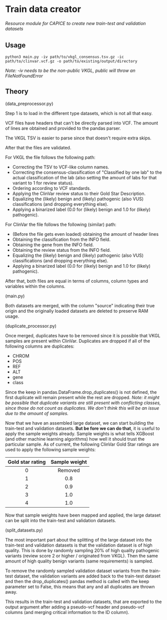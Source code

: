# Train data creator

###### Resource module for CAPICE to create new train-test and validation datasets

## Usage

`python3 main.py -iv path/to/vkgl_consensus.tsv.gz -ic path/to/clinvar.vcf.gz -o path/to/existing/output/directory`

_Note: -iv needs to be the non-public VKGL, public will throw an FileNotFoundError_

## Theory

(data_preprocessor.py)

Step 1 is to load in the different type datasets, which is not all that easy.

VCF files have headers that can't be directly parsed into VCF. The amount of lines are obtained and provided to the
pandas parser.

The VKGL TSV is easier to parse since that doesn't require extra skips.

After that the files are validated.

For VKGL the file follows the following path:

- Correcting the TSV to VCF-like column names.
- Correcting the consensus-classification of "Classified by one lab" to the actual classification of the lab (also
  setting the amount of labs for that variant to 1 for review status).
- Ordering according to VCF standards.
- Applying the ClinVar review status to their Gold Star Description.
- Equalizing the (likely) benign and (likely) pathogenic (also VUS) classifications (and dropping everything else).
- Applying a binarized label (0.0 for (likely) benign and 1.0 for (likely) pathogenic).

For ClinVar the file follows the following (similar) path:

- (Before the file gets even loaded) obtaining the amount of header lines
- Obtaining the classification from the INFO field.
- Obtaining the gene from the INFO field.
- Obtaining the review status from the INFO field.
- Equalizing the (likely) benign and (likely) pathogenic (also VUS) classifications (and dropping everything else).
- Applying a binarized label (0.0 for (likely) benign and 1.0 for (likely) pathogenic).

After that, both files are equal in terms of columns, column types and variables within the columns.

(main.py)

Both datasets are merged, with the column "source" indicating their true origin and the originally loaded datasets are
deleted to preserve RAM usage.

(duplicate_processor.py)

Once merged, duplicates have to be removed since it is possible that VKGL samples are present within ClinVar. Duplicates
are dropped if all of the following columns are duplicates:

- CHROM
- POS
- REF
- ALT
- gene
- class

Since the keep in pandas.DataFrame.drop_duplicates() is not defined, the first duplicate will remain present while the
rest are dropped.
_Note: it might be possible that duplicate variants are still present with conflicting classes, since those do not count
as duplicates. We don't think this will be an issue due to the amount of samples._

Now that we have an assembled large dataset, we can start building the train-test and validation datasets. __But be fore
we can do that__, it is useful to apply the sample weights already. Sample weights is what tells XGBoost (and other
machine learning algorithms) how well it should trust the particular sample. As of current, the following ClinVar Gold
Star ratings are used to apply the following sample weights:

| Gold star rating | Sample weight |
|:----------------:|:-------------:|
|         0        |      Removed      |
|         1        |      0.8      |
|         2        |      0.9      |
|         3        |      1.0      |
|         4        |      1.0      |

Now that sample weights have been mapped and applied, the large dataset can be split into the train-test and validation
datasets.

(split_datasets.py)

The most important part about the splitting of the large dataset into the train-test and validation datasets is that the
validation dataset is of high quality. This is done by randomly sampling 20% of high quality pathogenic variants (review
score 2 or higher / originated from VKGL). Then the same amount of high quality benign variants (same requirements) is
sampled.

To remove the randomly sampled validation dataset variants from the train-test dataset, the validation variants are
added back to the train-test dataset and then the drop_duplicates() pandas method is called with the keep parameter set
to False, this means that any and all duplicates are thrown away.

This results in the train-test and validation datasets, 
that are exported to the output argument after adding a pseudo-vcf header and pseudo-vcf columns (and merging critical information to the ID column).
